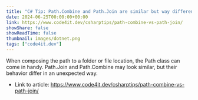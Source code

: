 ```yaml
---
title: "C# Tip: Path.Combine and Path.Join are similar but way different."
date: 2024-06-25T00:00:00+00:00
link: https://www.code4it.dev/csharptips/path-combine-vs-path-join/
showShare: false
showReadTime: false
thumbnail: images/dotnet.png
tags: ["code4it.dev"]
---
```

When composing the path to a folder or file location, the Path class can come in handy. Path.Join and Path.Combine may look similar, but their behavior differ in an unexpected way.

- Link to article: https://www.code4it.dev/csharptips/path-combine-vs-path-join/